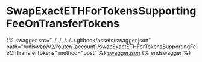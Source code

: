 # SwapExactETHForTokensSupportingFeeOnTransferTokens

{% swagger src="../../../../../.gitbook/assets/swagger.json" path="/uniswap/v2/router/{account}/swapExactETHForTokensSupportingFeeOnTransferTokens" method="post" %}
[swagger.json](../../../../../.gitbook/assets/swagger.json)
{% endswagger %}
